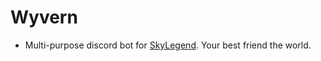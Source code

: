 # Wyvern
- Multi-purpose discord bot for [SkyLegend](https://discord.gg/ZwhgJvXqm9). Your best friend the world.

